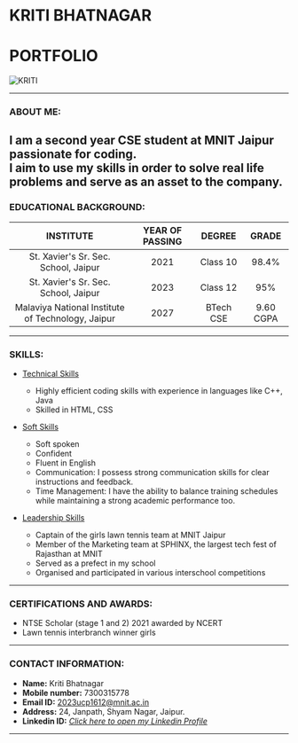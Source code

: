 # KRITI BHATNAGAR
# PORTFOLIO  

![KRITI](https://media.licdn.com/dms/image/v2/D4E03AQFSQeP28w7vYg/profile-displayphoto-shrink_800_800/profile-displayphoto-shrink_800_800/0/1728497385572?e=1737590400&v=beta&t=8k2GbJSSb9jhS_9cr8WF10mRGBqq7eieadcxh_NPBa0)

---
### ABOUT ME:
I am a second year CSE student at MNIT Jaipur passionate for coding.  
I aim to use my skills in order to solve real life problems and serve as an asset to the company.
---
### EDUCATIONAL BACKGROUND:
| INSTITUTE | YEAR OF PASSING | DEGREE | GRADE |
|:------------------:| :------: | :----: | :----: |
| St. Xavier's Sr. Sec. School, Jaipur|2021| Class 10| 98.4%|
| St. Xavier's Sr. Sec. School, Jaipur|2023| Class 12| 95%|
| Malaviya National Institute of Technology, Jaipur |2027| BTech CSE| 9.60 CGPA 
---
### SKILLS:
- <ins>Technical Skills</ins>
    - Highly efficient coding skills with experience in languages like C++, Java
    - Skilled in HTML, CSS  

- <ins>Soft Skills</ins>
  - Soft spoken
  - Confident
  - Fluent in English
  - Communication: I possess strong communication skills for clear instructions and feedback.
  - Time Management: I have the ability to balance training schedules while maintaining a strong academic performance too.

- <ins>Leadership Skills</ins>
   - Captain of the girls lawn tennis team at MNIT Jaipur
   - Member of the Marketing team at SPHINX, the largest tech fest of Rajasthan at MNIT
   - Served as a prefect in my school
   - Organised and participated in various interschool competitions
---
### CERTIFICATIONS AND AWARDS:
- NTSE Scholar (stage 1 and 2) 2021 awarded by NCERT
- Lawn tennis interbranch winner girls
---
### CONTACT INFORMATION:
- **Name:** Kriti Bhatnagar
- **Mobile number:** 7300315778
- **Email ID:** 2023ucp1612@mnit.ac.in
- **Address:** 24, Janpath, Shyam Nagar, Jaipur.
- **Linkedin ID:** [_Click here to open my Linkedin Profile_](https://www.linkedin.com/in/kriti-bhatnagar-a945922b1/)  

---